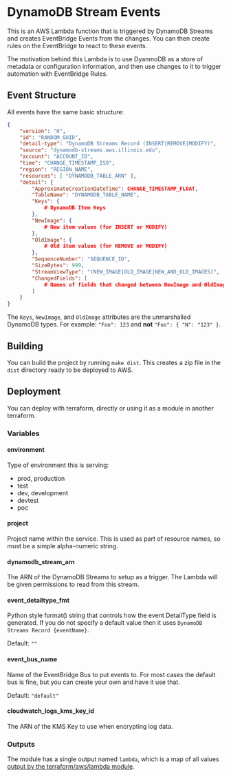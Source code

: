 # DynamoDB Stream Events

This is an AWS Lambda function that is triggered by DynamoDB Streams and
creates EventBridge Events from the changes. You can then create rules on the
EventBridge to react to these events.

The motivation behind this Lambda is to use DyanmoDB as a store of metadata
or configuration information, and then use changes to it to trigger automation
with EventBridge Rules.

## Event Structure

All events have the same basic structure:

```json
{
    "version": "0",
    "id": "RANDOM_GUID",
    "detail-type": "DynamoDB Streams Record (INSERT|REMOVE|MODIFY)",
    "source": "dynamodb-streams.aws.illinois.edu",
    "account": "ACCOUNT_ID",
    "time": "CHANGE_TIMESTAMP_ISO",
    "region": "REGION_NAME",
    "resources": [ "DYNAMODB_TABLE_ARN" ],
    "detail": {
        "ApproximateCreationDateTime": CHANGE_TIMESTAMP_FLOAT,
        "TableName": "DYNAMODB_TABLE_NAME",
        "Keys": {
            # DynamoDB Item Keys
        },
        "NewImage": {
            # New item values (for INSERT or MODIFY)
        },
        "OldImage": {
            # Old item values (for REMOVE or MODIFY)
        },
        "SequenceNumber": "SEQUENCE_ID",
        "SizeBytes": 999,
        "StreamViewType": "(NEW_IMAGE|OLD_IMAGE|NEW_AND_OLD_IMAGES)",
        "ChangedFields": [
            # Names of fields that changed between NewImage and OldImage
        ]
    }
}
```

The `Keys`, `NewImage`, and `OldImage` attributes are the unmarshalled DynamoDB
types. For example: `"Foo": 123` and **not** `"Foo": { "N": "123" }`.

## Building

You can build the project by running `make dist`. This creates a zip file in
the `dist` directory ready to be deployed to AWS.

## Deployment

You can deploy with terraform, directly or using it as a module in another
terraform.

### Variables

#### environment

Type of environment this is serving:

- prod, production
- test
- dev, development
- devtest
- poc

#### project

Project name within the service. This is used as part of resource names, so
must be a simple alpha-numeric string.

#### dynamodb_stream_arn

The ARN of the DynamoDB Streams to setup as a trigger. The Lambda will be given
permissions to read from this stream.

#### event_detailtype_fmt

Python style format() string that controls how the event DetailType field is
generated. If you do not specify a default value then it uses
`DynamoDB Streams Record {eventName}`.

Default: `""`

#### event_bus_name

Name of the EventBridge Bus to put events to. For most cases the default bus
is fine, but you can create your own and have it use that.

Default: `"default"`

#### cloudwatch_logs_kms_key_id

The ARN of the KMS Key to use when encrypting log data.

### Outputs

The module has a single output named `lambda`, which is a map of all values
[output by the terraform/aws/lambda module](https://registry.terraform.io/modules/terraform-aws-modules/lambda/aws/latest?tab=outputs).
